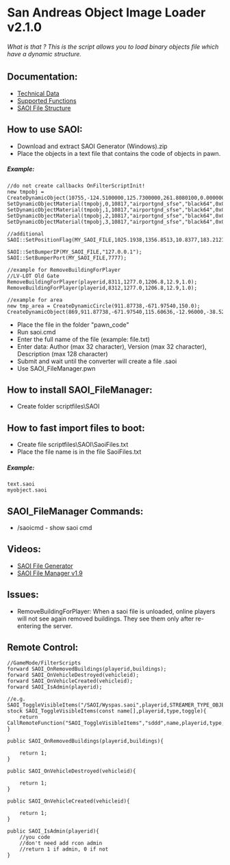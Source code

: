 # San Andreas Object Image Loader v2.1.0


###### What is that ? This is the script allows you to load binary objects file which have a dynamic structure.


## Documentation:
- [Technical Data](https://github.com/AbyssMorgan/SAOI/blob/master/documents/Technical%20Data.txt)
- [Supported Functions](https://github.com/AbyssMorgan/SAOI/blob/master/documents/Supported%20Functions.txt)
- [SAOI File Structure](https://github.com/AbyssMorgan/SAOI/blob/master/documents/SAOI%20File%20Structure.txt)

## How to use SAOI:
- Download and extract SAOI Generator (Windows).zip
- Place the objects in a text file that contains the code of objects in pawn.

##### Example:
```
//do not create callbacks OnFilterScriptInit!
new tmpobj = CreateDynamicObject(10755,-124.5100000,125.7300000,261.8080100,0.0000000,0.0000000,89.9990000,-1,-1,-1,800.0,800.0);
SetDynamicObjectMaterial(tmpobj,0,10817,"airportgnd_sfse","black64",0x00000000);
SetDynamicObjectMaterial(tmpobj,1,10817,"airportgnd_sfse","black64",0x00000000);
SetDynamicObjectMaterial(tmpobj,2,10817,"airportgnd_sfse","black64",0x00000000);
SetDynamicObjectMaterial(tmpobj,3,10817,"airportgnd_sfse","black64",0x00000000);

//additional
SAOI::SetPositionFlag(MY_SAOI_FILE,1025.1938,1356.8513,10.8377,183.2121,0,0);

SAOI::SetBumperIP(MY_SAOI_FILE,"127.0.0.1");
SAOI::SetBumperPort(MY_SAOI_FILE,7777);

//example for RemoveBuildingForPlayer
//LV-LOT Old Gate
RemoveBuildingForPlayer(playerid,8311,1277.0,1206.8,12.9,1.0);
RemoveBuildingForPlayer(playerid,8312,1277.0,1206.8,12.9,1.0);

//example for area
new tmp_area = CreateDynamicCircle(911.87738,-671.97540,150.0);
CreateDynamicObject(869,911.87738,-671.97540,115.60636,-12.96000,-38.52000,0.00000,0,0,.areaid=tmp_area);
```

- Place the file in the folder "pawn_code"
- Run saoi.cmd
- Enter the full name of the file (example: file.txt)
- Enter data: Author (max 32 character), Version (max 32 character), Description (max 128 character)
- Submit and wait until the converter will create a file .saoi
- Use SAOI_FileManager.pwn


## How to install SAOI_FileManager:
- Create folder scriptfiles\SAOI


## How to fast import files to boot:
- Create file scriptfiles\SAOI\SaoiFiles.txt
- Place the file name is in the file SaoiFiles.txt

##### Example:
```
text.saoi
myobject.saoi
```


## SAOI_FileManager Commands:
- /saoicmd - show saoi cmd


## Videos:
- [SAOI File Generator](https://www.youtube.com/watch?v=M_WiwgS-Kqk)
- [SAOI File Manager v1.9](https://www.youtube.com/watch?v=tcJitQRub-E)

## Issues:
- RemoveBuildingForPlayer: When a saoi file is unloaded, online players will not see again removed buildings. They see them only after re-entering the server.

## Remote Control:
```
//GameMode/FilterScripts
forward SAOI_OnRemovedBuildings(playerid,buildings);
forward SAOI_OnVehicleDestroyed(vehicleid);
forward SAOI_OnVehicleCreated(vehicleid);
forward SAOI_IsAdmin(playerid);

//e.g. SAOI_ToggleVisibleItems("/SAOI/Wyspas.saoi",playerid,STREAMER_TYPE_OBJECT,0);
stock SAOI_ToggleVisibleItems(const name[],playerid,type,toggle){
	return CallRemoteFunction("SAOI_ToggleVisibleItems","sddd",name,playerid,type,toggle);
}

public SAOI_OnRemovedBuildings(playerid,buildings){

	return 1;
}

public SAOI_OnVehicleDestroyed(vehicleid){

	return 1;
}

public SAOI_OnVehicleCreated(vehicleid){

	return 1;
}

public SAOI_IsAdmin(playerid){
	//you code
	//don't need add rcon admin
	//return 1 if admin, 0 if not
}
```